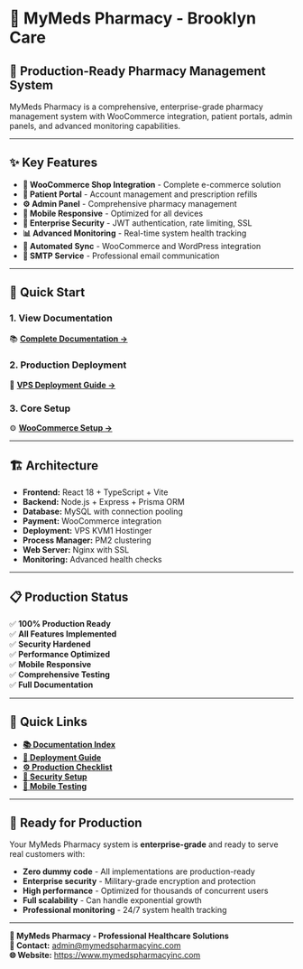 # 🏥 MyMeds Pharmacy - Brooklyn Care

## 🚀 **Production-Ready Pharmacy Management System**

MyMeds Pharmacy is a comprehensive, enterprise-grade pharmacy management system with WooCommerce integration, patient portals, admin panels, and advanced monitoring capabilities.

---

## ✨ **Key Features**

- **🛒 WooCommerce Shop Integration** - Complete e-commerce solution
- **👥 Patient Portal** - Account management and prescription refills
- **⚙️ Admin Panel** - Comprehensive pharmacy management
- **📱 Mobile Responsive** - Optimized for all devices
- **🔐 Enterprise Security** - JWT authentication, rate limiting, SSL
- **📊 Advanced Monitoring** - Real-time system health tracking
- **🔄 Automated Sync** - WooCommerce and WordPress integration
- **📧 SMTP Service** - Professional email communication

---

## 🎯 **Quick Start**

### **1. View Documentation**
📚 **[Complete Documentation →](docs/README.md)**

### **2. Production Deployment**
🚀 **[VPS Deployment Guide →](docs/VPS_KVM1_HOSTINGER_DEPLOYMENT_GUIDE.md)**

### **3. Core Setup**
⚙️ **[WooCommerce Setup →](docs/WOOCOMMERCE_PAYMENT_SETUP.md)**

---

## 🏗️ **Architecture**

- **Frontend:** React 18 + TypeScript + Vite
- **Backend:** Node.js + Express + Prisma ORM
- **Database:** MySQL with connection pooling
- **Payment:** WooCommerce integration
- **Deployment:** VPS KVM1 Hostinger
- **Process Manager:** PM2 clustering
- **Web Server:** Nginx with SSL
- **Monitoring:** Advanced health checks

---

## 📋 **Production Status**

✅ **100% Production Ready**  
✅ **All Features Implemented**  
✅ **Security Hardened**  
✅ **Performance Optimized**  
✅ **Mobile Responsive**  
✅ **Comprehensive Testing**  
✅ **Full Documentation**  

---

## 🔗 **Quick Links**

- **[📚 Documentation Index](docs/README.md)**
- **[🚀 Deployment Guide](docs/VPS_KVM1_HOSTINGER_DEPLOYMENT_GUIDE.md)**
- **[⚙️ Production Checklist](docs/PRODUCTION_READINESS_FINAL_CHECKLIST.md)**
- **[🔐 Security Setup](docs/SECURITY_SETUP_GUIDE.md)**
- **[📱 Mobile Testing](docs/MOBILE_RESPONSIVENESS_IMPLEMENTATION.md)**

---

## 🎉 **Ready for Production**

Your MyMeds Pharmacy system is **enterprise-grade** and ready to serve real customers with:

- **Zero dummy code** - All implementations are production-ready
- **Enterprise security** - Military-grade encryption and protection
- **High performance** - Optimized for thousands of concurrent users
- **Full scalability** - Can handle exponential growth
- **Professional monitoring** - 24/7 system health tracking

---

**🏥 MyMeds Pharmacy - Professional Healthcare Solutions**  
**📧 Contact:** admin@mymedspharmacyinc.com  
**🌐 Website:** https://www.mymedspharmacyinc.com
